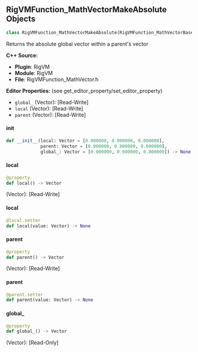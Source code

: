 ## RigVMFunction_MathVectorMakeAbsolute Objects

```python
class RigVMFunction_MathVectorMakeAbsolute(RigVMFunction_MathVectorBase)
```

Returns the absolute global vector within a parent's vector

**C++ Source:**

- **Plugin**: RigVM
- **Module**: RigVM
- **File**: RigVMFunction_MathVector.h

**Editor Properties:** (see get_editor_property/set_editor_property)

- ``global_`` (Vector):  [Read-Write]
- ``local`` (Vector):  [Read-Write]
- ``parent`` (Vector):  [Read-Write]

<a id="unreal.RigVMFunction_MathVectorMakeAbsolute.__init__"></a>

#### __init__

```python
def __init__(local: Vector = [0.000000, 0.000000, 0.000000],
             parent: Vector = [0.000000, 0.000000, 0.000000],
             global_: Vector = [0.000000, 0.000000, 0.000000]) -> None
```

<a id="unreal.RigVMFunction_MathVectorMakeAbsolute.local"></a>

#### local

```python
@property
def local() -> Vector
```

(Vector):  [Read-Write]

<a id="unreal.RigVMFunction_MathVectorMakeAbsolute.local"></a>

#### local

```python
@local.setter
def local(value: Vector) -> None
```

<a id="unreal.RigVMFunction_MathVectorMakeAbsolute.parent"></a>

#### parent

```python
@property
def parent() -> Vector
```

(Vector):  [Read-Write]

<a id="unreal.RigVMFunction_MathVectorMakeAbsolute.parent"></a>

#### parent

```python
@parent.setter
def parent(value: Vector) -> None
```

<a id="unreal.RigVMFunction_MathVectorMakeAbsolute.global_"></a>

#### global_

```python
@property
def global_() -> Vector
```

(Vector):  [Read-Only]

<a id="unreal.RigUnit_MathVectorMakeAbsolute"></a>